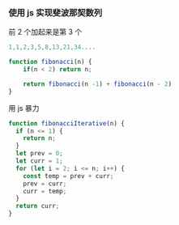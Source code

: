 ### 使用 js 实现斐波那契数列

前 2 个加起来是第 3 个

```js
1,1,2,3,5,8,13,21,34....
```

```js
function fibonacci(n) {
    if(n < 2) return n;

    return fibonacci(n -1) + fibonacci(n - 2)
}
```
用 js 暴力

```js
function fibonacciIterative(n) {
  if (n <= 1) {
    return n;
  }
  let prev = 0;
  let curr = 1;
  for (let i = 2; i <= n; i++) {
    const temp = prev + curr;
    prev = curr;
    curr = temp;
  }
  return curr;
}
```